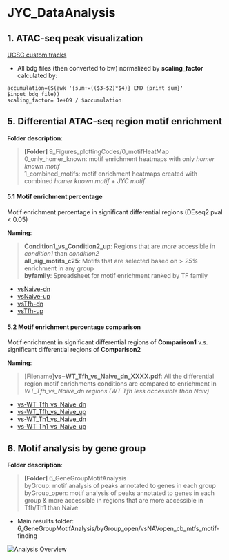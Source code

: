 # JYC_DataAnalysis

## 1. ATAC-seq peak visualization
[UCSC custom tracks](http://genome.ucsc.edu/cgi-bin/hgTracks?hgS_doOtherUser=submit&hgS_otherUserName=Huitian%20Diao&hgS_otherUserSessionName=jycATAC)

* All bdg files (then converted to bw) normalized by __scaling_factor__ calculated by: <br/>
```
accumulation=($(awk '{sum+=(($3-$2)*$4)} END {print sum}' $input_bdg_file)) 
scaling_factor= 1e+09 / $accumulation
```

## 5. Differential ATAC-seq region motif enrichment

__Folder description__: <br/>
> __[Folder]__ 9_Figures_plottingCodes/0_motifHeatMap <br/>
0_only_homer_known: motif enrichment heatmaps with only _homer known motif_ <br/>
1_combined_motifs: motif enrichment heatmaps created with combined _homer known motif_ + _JYC motif_ <br/>

#### 5.1 Motif enrichment percentage
Motif enrichment percentage in significant differential regions (DEseq2 pval < 0.05)

__Naming__: <br/>
>__Condition1_vs_Condition2_up__: Regions that are _more_ accessible in _condition1_ than _condition2_ <br/>
__all_sig_motifs_c25__: Motifs that are selected based on > _25%_ enrichment in any group <br/>
__byfamily__: Spreadsheet for motif enrichment ranked by TF family <br/>

* [vsNaive-dn](9_Figures_plottingCodes/0_motifHeatMap/1_combined_motifs/Percentage_Heatmaps/vsNaive-dn_all_sig_motifs_c25_byfamilynew.pdf)
* [vsNaive-up](9_Figures_plottingCodes/0_motifHeatMap/1_combined_motifs/Percentage_Heatmaps/vsNaive-up_all_sig_motifs_c25_byfamilynew.pdf)
* [vsTfh-dn](9_Figures_plottingCodes/0_motifHeatMap/1_combined_motifs/Percentage_Heatmaps/vsWTTfh-dn_all_sig_motifs_c25_byfamilynew.pdf)
* [vsTfh-up](9_Figures_plottingCodes/0_motifHeatMap/1_combined_motifs/Percentage_Heatmaps/vsWTTfh-up_all_sig_motifs_c25_byfamilynew.pdf)


#### 5.2 Motif enrichment percentage comparison
Motif enrichment in significant differential regions of __Comparison1__ v.s. significant differential regions of __Comparison2__

__Naming__: <br/>
> [Filename]__vs−WT_Tfh_vs_Naive_dn_XXXX.pdf__: All the differential region motif enrichments conditions are compared to enrichment in _WT_Tfh_vs_Naive_dn regions (WT Tfh less accessible than Naiv)_

* [vs-WT_Tfh_vs_Naive_dn](9_Figures_plottingCodes/0_motifHeatMap/1_combined_motifs/Diff_percentage_Heatmaps/vs-WT_Tfh_vs_Naive_dn--all_sig_motifs_c25_byfamilynew.pdf)
* [vs-WT_Tfh_vs_Naive_up](9_Figures_plottingCodes/0_motifHeatMap/1_combined_motifs/Diff_percentage_Heatmaps/vs-WT_Tfh_vs_Naive_up--all_sig_motifs_c25_byfamilynew.pdf)
* [vs-WT_Th1_vs_Naive_dn](9_Figures_plottingCodes/0_motifHeatMap/1_combined_motifs/Diff_percentage_Heatmaps/vs-WT_Th1_vs_Naive_dn--all_sig_motifs_c25_byfamilynew.pdf)
* [vs-WT_Th1_vs_Naive_up](9_Figures_plottingCodes/0_motifHeatMap/1_combined_motifs/Diff_percentage_Heatmaps/vs-WT_Th1_vs_Naive_up--all_sig_motifs_c25_byfamilynew.pdf)

## 6. Motif analysis by gene group
__Folder description__: <br/>
> __[Folder]__ 6_GeneGroupMotifAnalysis <br/>
byGroup: motif analysis of peaks annotated to genes in each group <br/>
byGroup_open: motif analysis of peaks annotated to genes in each group & more accessible in regions that are more accessible in Tfh/Th1 than Naive <br/>

* Main resullts folder: 6_GeneGroupMotifAnalysis/byGroup_open/vsNAVopen_cb_mtfs_motif-finding




![Analysis Overview](https://user-images.githubusercontent.com/26311995/48738302-8fc49800-ec1e-11e8-92d6-f0a4cd55e32e.jpg)
